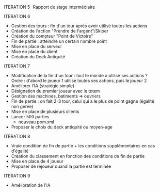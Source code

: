 ITERATION 5 -Rapport de stage intermédiaire 

ITERATION 6

- Gestion des tours : fin d'un tour après avoir utilisé toutes les actions
- Création de l'action "Prendre de l'argent"/Skiper
- Création du compteur "Point de Victoire"
- Fin de partie : atteindre un certain nombre point
- Mise en place du serveur
- Mise en place du client
- Création du Deck Antiquité

ITERATION 7

- Modification de la fin d'un tour : tout le monde a utilisé ses actions ? Ordre : d'abord le joueur 1 utilise toutes ses actions, puis le joueur 2
- Améliorer l'IA (stratégie simple)
- Désignation du premier joueur avec le totem
- Gestion des machines, batiments => ouvriers
- Fin de partie : on fait 2-3 tour, celui qui a le plus de point gagne (égalité non gérée)
- Mise en place de plusieurs clients
- Lancer 500 parties
  - nouveau pom.xml
- Proposer le choix du deck antiquité ou moyen-age

ITERATION 8

- Vraie condition de fin de partie + les conditions supplémentaires en cas d'égalité
- Création du classement en fonction des conditions de fin de partie
- Mise en place de 4 joueur
- Proposer de rejoueur quand la partie est terminée

ITERATION 9

- Amélioration de l'IA
